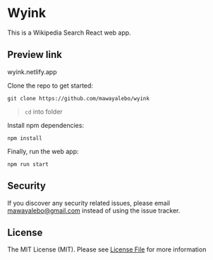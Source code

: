 # Wyink

This is a Wikipedia Search React web app.

Preview link
-------
wyink.netlify.app


Clone the repo to get started:

```properties
git clone https://github.com/mawayalebo/wyink
```

> `cd` into folder

Install npm dependencies:
```
npm install
```

Finally, run the web app: 
```
npm run start
```

Security
-------

If you discover any security related issues, please email mawayalebo@gmail.com instead of using the issue tracker.

License
-------
The MIT License (MIT). Please see [License File](LICENSE) for more information
